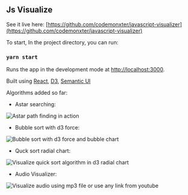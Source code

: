 ## Js Visualize

See it live here: [https://github.com/codemonxter/javascript-visualizer](https://github.com/codemonxter/javascript-visualizer)

To start, In the project directory, you can run:

### `yarn start`

Runs the app in the development mode at [http://localhost:3000](http://localhost:3000).<br />

Built using [React](https://reactjs.org/), [D3](https://d3js.org/), [Semantic UI](https://react.semantic-ui.com/)

Algorithms added so far:

- Astar searching:

![Astar path finding in action](https://www.dropbox.com/s/twb7pq488vj0oza/astar.gif?raw=1)

- Bubble sort with d3 force:

![Bubble sort with d3 force and bubble chart](https://www.dropbox.com/s/0xiiu8sg1vd186m/bubble-sort.gif?raw=1)

- Quck sort radial chart:

![Visualize quick sort algorithm in d3 radial chart](https://www.dropbox.com/s/urojm5cbs2ooh72/quick-sort.gif?raw=1)

- Audio Visualizer:

![Visualize audio using mp3 file or use any link from youtube](https://www.dropbox.com/s/e18b80011i1hnep/audio-visualization.gif?raw=1)
